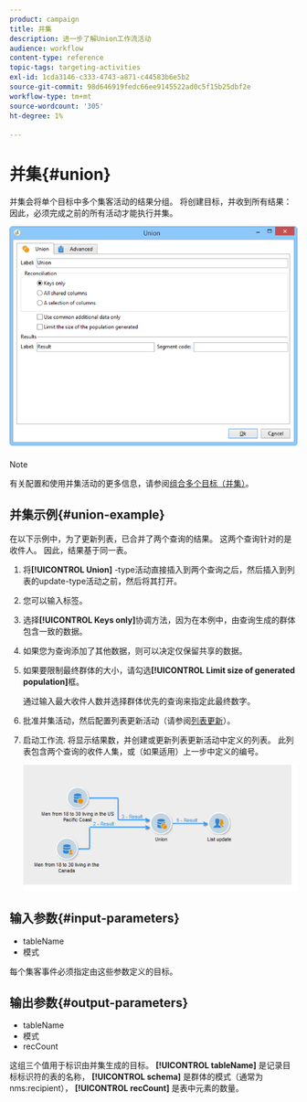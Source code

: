 ```yaml
---
product: campaign
title: 并集
description: 进一步了解Union工作流活动
audience: workflow
content-type: reference
topic-tags: targeting-activities
exl-id: 1cda3146-c333-4743-a871-c44583b6e5b2
source-git-commit: 98d646919fedc66ee9145522ad0c5f15b25dbf2e
workflow-type: tm+mt
source-wordcount: '305'
ht-degree: 1%

---
```


# 并集{#union}

并集会将单个目标中多个集客活动的结果分组。 将创建目标，并收到所有结果：因此，必须完成之前的所有活动才能执行并集。

![](assets/s_user_segmentation_union.png)

>[!NOTE]
>
>有关配置和使用并集活动的更多信息，请参阅[组合多个目标（并集）](../../workflow/using/targeting-data.md#combining-several-targets--union-)。

## 并集示例{#union-example}

在以下示例中，为了更新列表，已合并了两个查询的结果。 这两个查询针对的是收件人。 因此，结果基于同一表。

1. 将&#x200B;**[!UICONTROL Union]** -type活动直接插入到两个查询之后，然后插入到列表的update-type活动之前，然后将其打开。
1. 您可以输入标签。
1. 选择&#x200B;**[!UICONTROL Keys only]**&#x200B;协调方法，因为在本例中，由查询生成的群体包含一致的数据。
1. 如果您为查询添加了其他数据，则可以决定仅保留共享的数据。
1. 如果要限制最终群体的大小，请勾选&#x200B;**[!UICONTROL Limit size of generated population]**&#x200B;框。

   通过输入最大收件人数并选择群体优先的查询来指定此最终数字。

1. 批准并集活动，然后配置列表更新活动（请参阅[列表更新](../../workflow/using/list-update.md)）。
1. 启动工作流. 将显示结果数，并创建或更新列表更新活动中定义的列表。 此列表包含两个查询的收件人集，或（如果适用）上一步中定义的编号。

   ![](assets/union_example.png)

## 输入参数{#input-parameters}

* tableName
* 模式

每个集客事件必须指定由这些参数定义的目标。

## 输出参数{#output-parameters}

* tableName
* 模式
* recCount

这组三个值用于标识由并集生成的目标。 **[!UICONTROL tableName]** 是记录目标标识符的表的名称， **[!UICONTROL schema]** 是群体的模式（通常为nms:recipient）， **[!UICONTROL recCount]** 是表中元素的数量。
